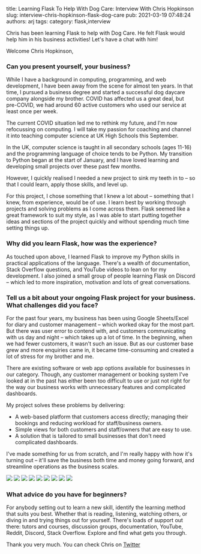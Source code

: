 title: Learning Flask To Help With Dog Care: Interview With Chris Hopkinson
slug: interview-chris-hopkinson-flask-dog-care
pub: 2021-03-19 07:48:24
authors: arj
tags: 
category: flask,interview

Chris has been learning Flask to help with Dog Care. He felt Flask would help him in his business activities! Let's have a chat with him!

Welcome Chris Hopkinson,

### Can you present yourself, your business?



While I have a background in computing, programming, and web development, I have been away from the scene for almost ten years. In that time, I pursued a business degree and started a successful dog daycare company alongside my brother. COVID has affected us a great deal, but pre-COVID, we had around 60 active customers who used our service at least once per week.

The current COVID situation led me to rethink my future, and I'm now refocussing on computing. I will take my passion for coaching and channel it into teaching computer science at UK High Schools this September.

In the UK, computer science is taught in all secondary schools (ages 11-16) and the programming language of choice tends to be Python. My transition to Python began at the start of January, and I have loved learning and developing small projects over these past few months.

However, I quickly realised I needed a new project to sink my teeth in to – so that I could learn, apply those skills, and level up.

For this project, I chose something that I knew a lot about – something that I knew, from experience, would be of use. I learn best by working through projects and solving problems as I come across them. Flask seemed like a great framework to suit my style, as I was able to start putting together ideas and sections of the project quickly and without spending much time setting things up.

### Why did you learn Flask, how was the experience?



As touched upon above, I learned Flask to improve my Python skills in practical applications of the language. There's a wealth of documentation, Stack Overflow questions, and YouTube videos to lean on for my development. I also joined a small group of people learning Flask on Discord – which led to more inspiration, motivation and lots of great conversations.

### Tell us a bit about your ongoing Flask project for your business. What challenges did you face?



For the past four years, my business has been using Google Sheets/Excel for diary and customer management – which worked okay for the most part. But there was user error to contend with, and customers communicating with us day and night – which takes up a lot of time. In the beginning, when we had fewer customers, it wasn't such an issue. But as our customer base grew and more enquiries came in, it became time-consuming and created a lot of stress for my brother and me.

There are existing software or web app options available for businesses in our category. Though, any customer management or booking system I've looked at in the past has either been too difficult to use or just not right for the way our business works with unnecessary features and complicated dashboards.

My project solves these problems by delivering:

* A web-based platform that customers access directly; managing their bookings and reducing workload for staff/business owners.
* Simple views for both customers and staff/owners that are easy to use.
* A solution that is tailored to small businesses that don't need complicated dashboards.



I've made something for us from scratch, and I'm really happy with how it's turning out – it'll save the business both time and money going forward, and streamline operations as the business scales.

![](https://www.pythonkitchen.com/wp-content/uploads/2021/03/customer_booking_calendar.png)
![](https://www.pythonkitchen.com/wp-content/uploads/2021/03/customer_home.png)
![](https://www.pythonkitchen.com/wp-content/uploads/2021/03/customer_view_dog.png)
![](https://www.pythonkitchen.com/wp-content/uploads/2021/03/customer_sign_up.png)
![](https://www.pythonkitchen.com/wp-content/uploads/2021/03/admin_home.png)
![](https://www.pythonkitchen.com/wp-content/uploads/2021/03/admin_view_bookings.png)
![](https://www.pythonkitchen.com/wp-content/uploads/2021/03/customer_add_dog.png)
![](https://www.pythonkitchen.com/wp-content/uploads/2021/03/admin_view_dogs.png)
![](https://www.pythonkitchen.com/wp-content/uploads/2021/03/admin_amend_bookings.png)
### What advice do you have for beginners?



For anybody setting out to learn a new skill, identify the learning method that suits you best. Whether that is reading, listening, watching others, or diving in and trying things out for yourself. 
There's loads of support out there: tutors and courses, discussion groups, documentation, YouTube, Reddit, Discord, Stack Overflow. Explore and find what gets you through.

Thank you very much. You can check Chris on [Twitter](https://twitter.com/chris_hoppy)
